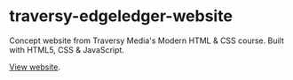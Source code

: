 # traversy-edgeledger-website
Concept website from Traversy Media's Modern HTML & CSS course. Built with HTML5, CSS &amp; JavaScript.

[View website](https://atalle.github.io/traversy-edgeledger-website/).

